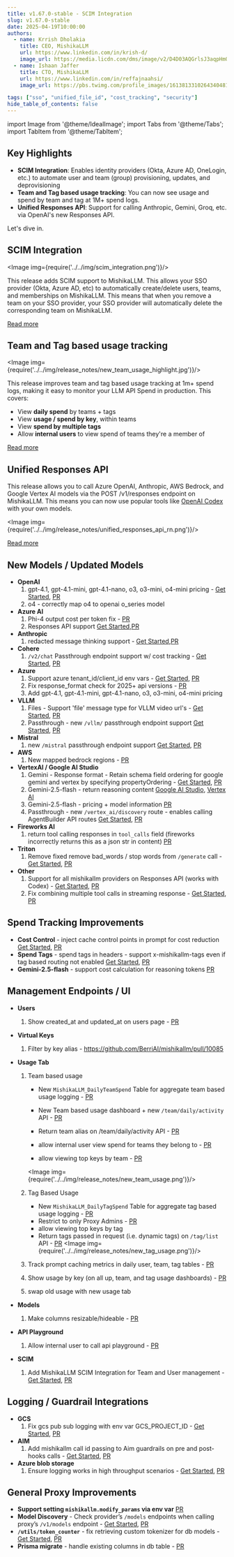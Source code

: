 ```yaml
---
title: v1.67.0-stable - SCIM Integration
slug: v1.67.0-stable
date: 2025-04-19T10:00:00
authors:
  - name: Krrish Dholakia
    title: CEO, MishikaLLM
    url: https://www.linkedin.com/in/krish-d/
    image_url: https://media.licdn.com/dms/image/v2/D4D03AQGrlsJ3aqpHmQ/profile-displayphoto-shrink_400_400/B4DZSAzgP7HYAg-/0/1737327772964?e=1749686400&v=beta&t=Hkl3U8Ps0VtvNxX0BNNq24b4dtX5wQaPFp6oiKCIHD8
  - name: Ishaan Jaffer
    title: CTO, MishikaLLM
    url: https://www.linkedin.com/in/reffajnaahsi/
    image_url: https://pbs.twimg.com/profile_images/1613813310264340481/lz54oEiB_400x400.jpg

tags: ["sso", "unified_file_id", "cost_tracking", "security"]
hide_table_of_contents: false
---
```

import Image from '@theme/IdealImage';
import Tabs from '@theme/Tabs';
import TabItem from '@theme/TabItem';

## Key Highlights

- **SCIM Integration**: Enables identity providers (Okta, Azure AD, OneLogin, etc.) to automate user and team (group) provisioning, updates, and deprovisioning
- **Team and Tag based usage tracking**: You can now see usage and spend by team and tag at 1M+ spend logs.
- **Unified Responses API**: Support for calling Anthropic, Gemini, Groq, etc. via OpenAI's new Responses API.

Let's dive in.

## SCIM Integration

<Image img={require('../../img/scim_integration.png')}/>

This release adds SCIM support to MishikaLLM. This allows your SSO provider (Okta, Azure AD, etc) to automatically create/delete users, teams, and memberships on MishikaLLM. This means that when you remove a team on your SSO provider, your SSO provider will automatically delete the corresponding team on MishikaLLM. 

[Read more](../../docs/tutorials/scim_mishikallm)
## Team and Tag based usage tracking

<Image img={require('../../img/release_notes/new_team_usage_highlight.jpg')}/>


This release improves team and tag based usage tracking at 1m+ spend logs, making it easy to monitor your LLM API Spend in production. This covers:

- View **daily spend** by teams + tags
- View **usage / spend by key**, within teams
- View **spend by multiple tags**
- Allow **internal users** to view spend of teams they're a member of

[Read more](#management-endpoints--ui)

## Unified Responses API

This release allows you to call Azure OpenAI, Anthropic, AWS Bedrock, and Google Vertex AI models via the POST /v1/responses endpoint on MishikaLLM. This means you can now use popular tools like [OpenAI Codex](https://docs.21t.cc/docs/tutorials/openai_codex) with your own models. 

<Image img={require('../../img/release_notes/unified_responses_api_rn.png')}/>


[Read more](https://docs.21t.cc/docs/response_api)


## New Models / Updated Models

- **OpenAI**
    1. gpt-4.1, gpt-4.1-mini, gpt-4.1-nano, o3, o3-mini, o4-mini pricing - [Get Started](../../docs/providers/openai#usage), [PR](https://github.com/BerriAI/mishikallm/pull/9990)
    2. o4 - correctly map o4 to openai o_series model
- **Azure AI**
    1. Phi-4 output cost per token fix - [PR](https://github.com/BerriAI/mishikallm/pull/9880)
    2. Responses API support [Get Started](../../docs/providers/azure#azure-responses-api),[PR](https://github.com/BerriAI/mishikallm/pull/10116)
- **Anthropic**
    1. redacted message thinking support - [Get Started](../../docs/providers/anthropic#usage---thinking--reasoning_content),[PR](https://github.com/BerriAI/mishikallm/pull/10129)
- **Cohere**
    1. `/v2/chat` Passthrough endpoint support w/ cost tracking - [Get Started](../../docs/pass_through/cohere), [PR](https://github.com/BerriAI/mishikallm/pull/9997)
- **Azure**
    1. Support azure tenant_id/client_id env vars - [Get Started](../../docs/providers/azure#entra-id---use-tenant_id-client_id-client_secret), [PR](https://github.com/BerriAI/mishikallm/pull/9993)
    2. Fix response_format check for 2025+ api versions - [PR](https://github.com/BerriAI/mishikallm/pull/9993)
    3. Add gpt-4.1, gpt-4.1-mini, gpt-4.1-nano, o3, o3-mini, o4-mini pricing
- **VLLM**
    1. Files - Support 'file' message type for VLLM video url's - [Get Started](../../docs/providers/vllm#send-video-url-to-vllm), [PR](https://github.com/BerriAI/mishikallm/pull/10129)
    2. Passthrough - new `/vllm/` passthrough endpoint support [Get Started](../../docs/pass_through/vllm), [PR](https://github.com/BerriAI/mishikallm/pull/10002)
- **Mistral**
    1. new `/mistral` passthrough endpoint support [Get Started](../../docs/pass_through/mistral), [PR](https://github.com/BerriAI/mishikallm/pull/10002)
- **AWS**
    1. New mapped bedrock regions - [PR](https://github.com/BerriAI/mishikallm/pull/9430)
- **VertexAI / Google AI Studio**
    1. Gemini - Response format - Retain schema field ordering for google gemini and vertex by specifying propertyOrdering - [Get Started](../../docs/providers/vertex#json-schema), [PR](https://github.com/BerriAI/mishikallm/pull/9828)
    2. Gemini-2.5-flash - return reasoning content [Google AI Studio](../../docs/providers/gemini#usage---thinking--reasoning_content), [Vertex AI](../../docs/providers/vertex#thinking--reasoning_content)
    3. Gemini-2.5-flash - pricing + model information [PR](https://github.com/BerriAI/mishikallm/pull/10125)
    4. Passthrough - new `/vertex_ai/discovery` route - enables calling AgentBuilder API routes [Get Started](../../docs/pass_through/vertex_ai#supported-api-endpoints), [PR](https://github.com/BerriAI/mishikallm/pull/10084)
- **Fireworks AI**
    1. return tool calling responses in `tool_calls` field (fireworks incorrectly returns this as a json str in content) [PR](https://github.com/BerriAI/mishikallm/pull/10130)
- **Triton**
    1. Remove fixed remove bad_words / stop words from `/generate` call - [Get Started](../../docs/providers/triton-inference-server#triton-generate---chat-completion), [PR](https://github.com/BerriAI/mishikallm/pull/10163)
- **Other**
    1. Support for all mishikallm providers on Responses API (works with Codex) - [Get Started](../../docs/tutorials/openai_codex), [PR](https://github.com/BerriAI/mishikallm/pull/10132)
    2. Fix combining multiple tool calls in streaming response - [Get Started](../../docs/completion/stream#helper-function), [PR](https://github.com/BerriAI/mishikallm/pull/10040)


## Spend Tracking Improvements

- **Cost Control** - inject cache control points in prompt for cost reduction [Get Started](../../docs/tutorials/prompt_caching), [PR](https://github.com/BerriAI/mishikallm/pull/10000)
- **Spend Tags** - spend tags in headers - support x-mishikallm-tags even if tag based routing not enabled [Get Started](../../docs/proxy/request_headers#mishikallm-headers), [PR](https://github.com/BerriAI/mishikallm/pull/10000)
- **Gemini-2.5-flash** - support cost calculation for reasoning tokens [PR](https://github.com/BerriAI/mishikallm/pull/10141)

## Management Endpoints / UI
- **Users**
    1. Show created_at and updated_at on users page - [PR](https://github.com/BerriAI/mishikallm/pull/10033)
- **Virtual Keys**
    1. Filter by key alias - https://github.com/BerriAI/mishikallm/pull/10085
- **Usage Tab**

    1. Team based usage
        
        - New `MishikaLLM_DailyTeamSpend` Table for aggregate team based usage logging - [PR](https://github.com/BerriAI/mishikallm/pull/10039)
        
        - New Team based usage dashboard + new `/team/daily/activity` API - [PR](https://github.com/BerriAI/mishikallm/pull/10081)
        - Return team alias on /team/daily/activity API - [PR](https://github.com/BerriAI/mishikallm/pull/10157)
        - allow internal user view spend for teams they belong to - [PR](https://github.com/BerriAI/mishikallm/pull/10157)
        - allow viewing top keys by team - [PR](https://github.com/BerriAI/mishikallm/pull/10157)

        <Image img={require('../../img/release_notes/new_team_usage.png')}/>

    2. Tag Based Usage
        - New `MishikaLLM_DailyTagSpend` Table for aggregate tag based usage logging - [PR](https://github.com/BerriAI/mishikallm/pull/10071)
        - Restrict to only Proxy Admins - [PR](https://github.com/BerriAI/mishikallm/pull/10157)
        - allow viewing top keys by tag
        - Return tags passed in request (i.e. dynamic tags) on `/tag/list` API - [PR](https://github.com/BerriAI/mishikallm/pull/10157)
        <Image img={require('../../img/release_notes/new_tag_usage.png')}/>
    3. Track prompt caching metrics in daily user, team, tag tables - [PR](https://github.com/BerriAI/mishikallm/pull/10029)
    4. Show usage by key (on all up, team, and tag usage dashboards) - [PR](https://github.com/BerriAI/mishikallm/pull/10157)
    5. swap old usage with new usage tab
- **Models**
    1. Make columns resizable/hideable - [PR](https://github.com/BerriAI/mishikallm/pull/10119)
- **API Playground**
    1. Allow internal user to call api playground - [PR](https://github.com/BerriAI/mishikallm/pull/10157)
- **SCIM**
    1. Add MishikaLLM SCIM Integration for Team and User management - [Get Started](../../docs/tutorials/scim_mishikallm), [PR](https://github.com/BerriAI/mishikallm/pull/10072)


## Logging / Guardrail Integrations
- **GCS**
    1. Fix gcs pub sub logging with env var GCS_PROJECT_ID - [Get Started](../../docs/observability/gcs_bucket_integration#usage), [PR](https://github.com/BerriAI/mishikallm/pull/10042)
- **AIM**
    1. Add mishikallm call id passing to Aim guardrails on pre and post-hooks calls - [Get Started](../../docs/proxy/guardrails/aim_security), [PR](https://github.com/BerriAI/mishikallm/pull/10021)
- **Azure blob storage**
    1. Ensure logging works in high throughput scenarios - [Get Started](../../docs/proxy/logging#azure-blob-storage), [PR](https://github.com/BerriAI/mishikallm/pull/9962)

## General Proxy Improvements

- **Support setting `mishikallm.modify_params` via env var** [PR](https://github.com/BerriAI/mishikallm/pull/9964)
- **Model Discovery** - Check provider’s `/models` endpoints when calling proxy’s `/v1/models` endpoint - [Get Started](../../docs/proxy/model_discovery), [PR](https://github.com/BerriAI/mishikallm/pull/9958)
- **`/utils/token_counter`** - fix retrieving custom tokenizer for db models - [Get Started](../../docs/proxy/configs#set-custom-tokenizer), [PR](https://github.com/BerriAI/mishikallm/pull/10047)
- **Prisma migrate** - handle existing columns in db table - [PR](https://github.com/BerriAI/mishikallm/pull/10138)

